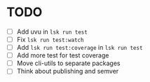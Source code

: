 # TODO

- [ ] Add uvu in `lsk run test`
- [ ] Fix `lsk run test:watch`
- [ ] Add `lsk run test:coverage` in `lsk run test`
- [ ] Add more test for test coverage
- [ ] Move cli-utils to separate packages
- [ ] Think about publishing and semver